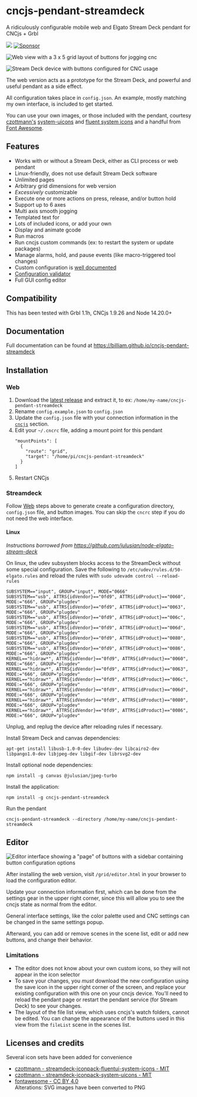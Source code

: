 # cncjs-pendant-streamdeck

A ridiculously configurable mobile web and Elgato Stream Deck pendant for CNCjs + Grbl

[![](https://img.shields.io/npm/v/cncjs-pendant-streamdeck.svg?label=version)](https://www.npmjs.com/package/cncjs-pendant-streamdeck)
[![Sponsor](https://img.shields.io/static/v1?label=Sponsor&message=%E2%9D%A4&logo=GitHub)](https://github.com/sponsors/billiam)

![Web view with a 3 x 5 grid layout of buttons for jogging cnc](assets/web.gif)

![Stream Deck device with buttons configured for CNC usage](assets/streamdeck.jpg)

The web version acts as a prototype for the Stream Deck, and powerful and useful
pendant as a side effect.

All configuration takes place in `config.json`. An example, mostly matching my own interface, is included to get started.

You can use your own images, or those included with the pendant, courtesy [czottmann's](https://github.com/czottmann)
[system-uicons](https://github.com/czottmann/streamdeck-iconpack-system-uicons) and
[fluent system icons](https://github.com/carlo/streamdeck-iconpack-fluentui-system-icons/blob/main/LICENSE.md) and
a handful from [Font Awesome](https://github.com/FortAwesome/Font-Awesome).

## Features

- Works with or without a Stream Deck, either as CLI process or web pendant
- Linux-friendly, does not use default Stream Deck software
- Unlimited pages
- Arbitrary grid dimensions for web version
- _Excessively_ customizable
- Execute one or more actions on press, release, and/or button hold
- Support up to 6 axes
- Multi axis smooth jogging
- Templated text for
- Lots of included icons, or add your own
- Display and animate gcode
- Run macros
- Run cncjs custom commands (ex: to restart the system or update packages)
- Manage alarms, hold, and pause events (like macro-triggered tool changes)
- Custom configuration is [well documented](https://billiam.github.io/cncjs-pendant-streamdeck/)
- [Configuration validator](https://billiam.github.io/cncjs-pendant-streamdeck/validator/)
- Full GUI config editor

## Compatibility

This has been tested with Grbl 1.1h, CNCjs 1.9.26 and Node 14.20.0+

## Documentation

Full documentation can be found at <https://billiam.github.io/cncjs-pendant-streamdeck>

## Installation

### Web

1. Download the [latest release](https://github.com/Billiam/cncjs-pendant-streamdeck/releases) and extract it, to ex: `/home/my-name/cncjs-pendant-streamdeck`
2. Rename `config.example.json` to `config.json`
3. Update the `config.json` file with your connection information in the [`cncjs`](https://billiam.github.io/cncjs-pendant-streamdeck/docs/configure#cncjs) section.
4. Edit your `~/.cncrc` file, adding a mount point for this pendant
   ```
   "mountPoints": [
     {
       "route": "grid",
       "target": "/home/pi/cncjs-pendant-streamdeck"
     }
   ]
   ```
5. Restart CNCjs

### Streamdeck

Follow [Web](#web) steps above to generate create a configuration directory, `config.json` file, and button images.
You can skip the `cncrc` step if you do not need the web interface.

#### Linux

_Instructions borrowed from https://github.com/julusian/node-elgato-stream-deck_

On linux, the udev subsystem blocks access to the StreamDeck without some special configuration.
Save the following to `/etc/udev/rules.d/50-elgato.rules` and reload the rules with
`sudo udevadm control --reload-rules`

```
SUBSYSTEM=="input", GROUP="input", MODE="0666"
SUBSYSTEM=="usb", ATTRS{idVendor}=="0fd9", ATTRS{idProduct}=="0060", MODE:="666", GROUP="plugdev"
SUBSYSTEM=="usb", ATTRS{idVendor}=="0fd9", ATTRS{idProduct}=="0063", MODE:="666", GROUP="plugdev"
SUBSYSTEM=="usb", ATTRS{idVendor}=="0fd9", ATTRS{idProduct}=="006c", MODE:="666", GROUP="plugdev"
SUBSYSTEM=="usb", ATTRS{idVendor}=="0fd9", ATTRS{idProduct}=="006d", MODE:="666", GROUP="plugdev"
SUBSYSTEM=="usb", ATTRS{idVendor}=="0fd9", ATTRS{idProduct}=="0080", MODE:="666", GROUP="plugdev"
SUBSYSTEM=="usb", ATTRS{idVendor}=="0fd9", ATTRS{idProduct}=="0086", MODE:="666", GROUP="plugdev"
KERNEL=="hidraw*", ATTRS{idVendor}=="0fd9", ATTRS{idProduct}=="0060", MODE:="666", GROUP="plugdev"
KERNEL=="hidraw*", ATTRS{idVendor}=="0fd9", ATTRS{idProduct}=="0063", MODE:="666", GROUP="plugdev"
KERNEL=="hidraw*", ATTRS{idVendor}=="0fd9", ATTRS{idProduct}=="006c", MODE:="666", GROUP="plugdev"
KERNEL=="hidraw*", ATTRS{idVendor}=="0fd9", ATTRS{idProduct}=="006d", MODE:="666", GROUP="plugdev"
KERNEL=="hidraw*", ATTRS{idVendor}=="0fd9", ATTRS{idProduct}=="0080", MODE:="666", GROUP="plugdev"
KERNEL=="hidraw*", ATTRS{idVendor}=="0fd9", ATTRS{idProduct}=="0086", MODE:="666", GROUP="plugdev"
```

Unplug, and replug the device after reloading rules if necessary.

Install Stream Deck and canvas dependencies:

```
apt-get install libusb-1.0-0-dev libudev-dev libcairo2-dev libpango1.0-dev libjpeg-dev libgif-dev librsvg2-dev
```

Install optional node dependencies:

```
npm install -g canvas @julusian/jpeg-turbo
```

Install the application:

```
npm install -g cncjs-pendant-streamdeck
```

Run the pendant

```
cncjs-pendant-streamdeck --directory /home/my-name/cncjs-pendant-streamdeck
```

## Editor

![Editor interface showing a "page" of buttons with a sidebar containing button configuration options](assets/editor.png)

After installing the web version, visit `/grid/editor.html` in your browser to load the configuration editor.

Update your connection information first, which can be done from the settings gear in the upper right corner, since this will
allow you to see the cncjs state as normal from the editor.

General interface settings, like the color palette used and CNC settings can be changed in the same settings popup.

Afterward, you can add or remove scenes in the scene list, edit or add new buttons, and change their behavior.

### Limitations

* The editor does not know about your own custom icons, so they will not appear in the icon selector
* To save your changes, you _must_ download the new configuration using the save icon in the upper right corner of the
screen, and replace your existing configuration with this one on your cncjs device. You'll need to reload the pendant
page or restart the pendant service (for Stream Deck) to see your changes.
* The layout of the file list view, which uses cncjs's watch folders, cannot be edited. You can change the appearance of
the buttons used in this view from the `fileList` scene in the scenes list.

## Licenses and credits

Several icon sets have been added for convenience

- [czottmann -
  streamdeck-iconpack-fluentui-system-icons - MIT](https://github.com/czottmann/streamdeck-iconpack-fluentui-system-icons/blob/main/LICENSE.md)
- [czottmann - streamdeck-iconpack-system-uicons - MIT](https://github.com/czottmann/streamdeck-iconpack-system-uicons/blob/main/LICENSE.md)
- [fontawesome - CC BY 4.0](https://raw.githubusercontent.com/FortAwesome/Font-Awesome/6.x/LICENSE.txt)  
  Alterations: SVG images have been converted to PNG
